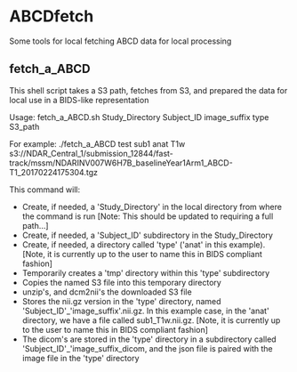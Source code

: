 # ABCDfetch
Some tools for local fetching ABCD data for local processing

## fetch_a_ABCD
This shell script takes a S3 path, fetches from S3, and prepared the data for local use in a BIDS-like representation

Usage: 
  fetch_a_ABCD.sh Study_Directory Subject_ID image_suffix type S3_path
  
  For example:
    ./fetch_a_ABCD test sub1 anat T1w s3://NDAR_Central_1/submission_12844/fast-track/mssm/NDARINV007W6H7B_baselineYear1Arm1_ABCD-T1_20170224175304.tgz
    
This command will:
* Create, if needed, a 'Study_Directory' in the local directory from where the command is run [Note: This should be updated to requiring a full path...]
* Create, if needed, a 'Subject_ID' subdirectory in the Study_Directory
* Create, if needed, a directory called 'type' ('anat' in this example). [Note, it is currently up to the user to name this in BIDS compliant fashion]
* Temporarily creates a 'tmp' directory within this 'type' subdirectory
* Copies the named S3 file into this temporary directory
* unzip's, and dcm2nii's the downloaded S3 file
* Stores the nii.gz version in the 'type' directory, named 'Subject_ID'_'image_suffix'.nii.gz. In this example case, in the 'anat' directory, we have a file called sub1_T1w.nii.gz. [Note, it is currently up to the user to name this in BIDS compliant fashion]
* The dicom's are stored in the 'type' directory in a subdirectory called 'Subject_ID'_'image_suffix_dicom, and the json file is paired with the image file in the 'type' directory